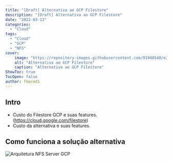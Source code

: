 ```yaml
---
title: "[Draft] Alternativa ao GCP Filestore"
description: "[Draft] Alternativa ao GCP Filestore"
date: "2022-03-13"
categories:
  - "Cloud"
tags:
  - "Cloud"
  - "GCP"
  - "NFS"
cover:
    image: "https://repository-images.githubusercontent.com/91948540/e2b14a80-7fc7-11e9-8b9b-5e1f56b0052a"
    alt: "Alternativa ao GCP Filestore"
    caption: "Alternativa ao GCP Filestore"
ShowToc: true
TocOpen: false
author: fmaced1
---
```


Intro
---

- Custo do Filestore GCP e suas features. (https://cloud.google.com/filestore)
- Custo da alternativa e suas features.

Como funciona a solução alternativa
---

![Arquitetura NFS Server GCP](https://mysieve-img.s3.amazonaws.com/pub/1560011795_2019_06_08_50163e01-cb36-446d-9964-594bf25e8494.png)
